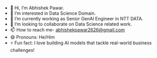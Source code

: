 - 👋 Hi, I’m Abhishek Pawar.
- 👀 I’m interested in Data Science Domain.
- 🌱 I’m currently working as Senior GenAI Engineer in NTT DATA.
- 💞️ I’m looking to collaborate on Data Science related work.
- 📫 How to reach me- abhishekpawar2626@gmail.com
- 😄 Pronouns: He/Him
- ⚡ Fun fact: I love building AI models that tackle real-world business challenges!

<!---
Abhi13Pawar/Abhi13Pawar is a ✨ special ✨ repository because its `README.md` (this file) appears on your GitHub profile.
You can click the Preview link to take a look at your changes.
--->

